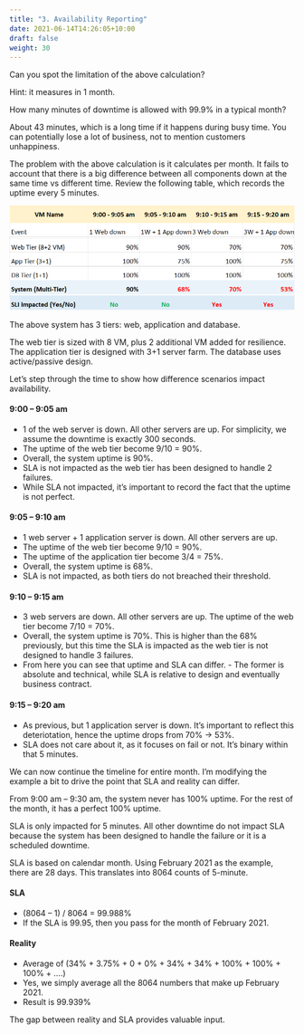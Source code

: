 ```yaml
---
title: "3. Availability Reporting"
date: 2021-06-14T14:26:05+10:00
draft: false
weight: 30
---
```


Can you spot the limitation of the above calculation?

Hint: it measures in 1 month.

How many minutes of downtime is allowed with 99.9% in a typical month?

About 43 minutes, which is a long time if it happens during busy time. You can potentially lose a lot of business, not to mention customers unhappiness.

The problem with the above calculation is it calculates per month. It fails to account that there is a big difference between all components down at the same time vs different time. Review the following table, which records the uptime every 5 minutes.

![SLA including downtime](1.7.3-fig-1.png)

The above system has 3 tiers: web, application and database.

The web tier is sized with 8 VM, plus 2 additional VM added for resilience. The application tier is designed with 3+1 server farm. The database uses active/passive design.

Let’s step through the time to show how difference scenarios impact availability.

#### 9:00 – 9:05 am

- 1 of the web server is down. All other servers are up. For simplicity, we assume the downtime is exactly 300 seconds.
- The uptime of the web tier become 9/10 = 90%.
- Overall, the system uptime is 90%.
- SLA is not impacted as the web tier has been designed to handle 2 failures.
- While SLA not impacted, it’s important to record the fact that the uptime is not perfect.

#### 9:05 – 9:10 am

- 1 web server + 1 application server is down. All other servers are up.
- The uptime of the web tier become 9/10 = 90%.
- The uptime of the application tier become 3/4 = 75%.
- Overall, the system uptime is 68%.
- SLA is not impacted, as both tiers do not breached their threshold.

#### 9:10 – 9:15 am

- 3 web servers are down. All other servers are up. The uptime of the web tier become 7/10 = 70%.
- Overall, the system uptime is 70%. This is higher than the 68% previously, but this time the SLA is impacted as the web tier is not designed to handle 3 failures.
- From here you can see that uptime and SLA can differ. - The former is absolute and technical, while SLA is relative to design and eventually business contract.

#### 9:15 – 9:20 am

- As previous, but 1 application server is down. It’s important to reflect this deteriotation, hence the uptime drops from 70% -> 53%.
- SLA does not care about it, as it focuses on fail or not. It’s binary within that 5 minutes.

We can now continue the timeline for entire month. I’m modifying the example a bit to drive the point that SLA and reality can differ.

From 9:00 am – 9:30 am, the system never has 100% uptime. For the rest of the month, it has a perfect 100% uptime.

SLA is only impacted for 5 minutes. All other downtime do not impact SLA because the system has been designed to handle the failure or it is a scheduled downtime.

SLA is based on calendar month. Using February 2021 as the example, there are 28 days. This translates into 8064 counts of 5-minute.

#### SLA

- (8064 – 1) / 8064 = 99.988%
- If the SLA is 99.95, then you pass for the month of February 2021.

#### Reality

- Average of (34% + 3.75% + 0 + 0% + 34% + 34% + 100% + 100% + 100% + ….)
- Yes, we simply average all the 8064 numbers that make up February 2021.
- Result is 99.939%

The gap between reality and SLA provides valuable input.